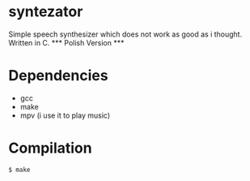 # syntezator
Simple speech synthesizer which does not work as good as i thought. Written in C. 
*** Polish Version ***
# Dependencies
*  gcc
*  make
*  mpv (i use it to play music)
# Compilation
`$ make`
